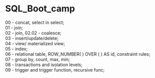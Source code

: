 # SQL_Boot_camp
00 - concat, select in select;\
01 - join;\
02 - join, 02.02 - coalesce;\
03 - insert/update/delete;\
04 - view/ materialized view;\
05 - index;\
06 - relational table, ROW_NUMBER( ) OVER ( ) AS id, constraint rules;\
07 - group by, count, max, min;\
08 - transactions and isolation levels;\
09 - trigger and trigger function, recursive func;

